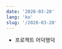 ```yaml
---
date: '2020-03-28'
lang: 'ko'
slug: '/2020-03-28'
---
```


- 프로젝트 어덕행덕

<head>
  <html lang="ko-KR"/>
</head>
